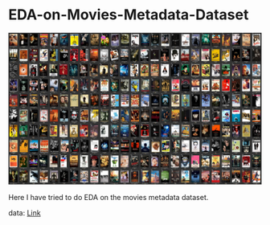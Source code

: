 # EDA-on-Movies-Metadata-Dataset

![movies](moviepics.jpg)

Here I have tried to do EDA on the movies metadata dataset.

data: [Link](https://www.kaggle.com/carolzhangdc/imdb-5000-movie-dataset/code)

